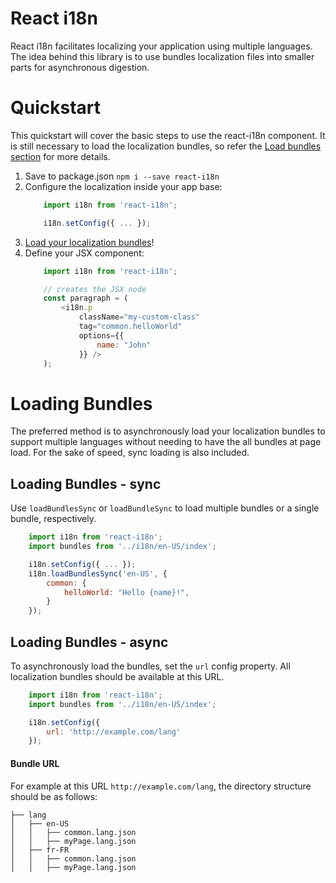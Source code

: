 React i18n
==============================

React i18n facilitates localizing your application using multiple languages. The idea behind this library is to use bundles localization files into smaller parts for asynchronous digestion.

# Quickstart

This quickstart will cover the basic steps to use the react-i18n component. It is still necessary to load the localization bundles, so refer the [Load bundles section](#loading-bundles) for more details.

1. Save to package.json
    `npm i --save react-i18n`
2. Configure the localization inside your app base:
    ```js
        import i18n from 'react-i18n';

        i18n.setConfig({ ... });
    ```
3. [Load your localization bundles](#loading-bundles)!
4. Define your JSX component:
    ```js
        import i18n from 'react-i18n';

        // creates the JSX node
        const paragraph = (
            <i18n.p
                className="my-custom-class"
                tag="common.helloWorld"
                options={{
                    name: "John"
                }} />
        );
    ```

# Loading Bundles

The preferred method is to asynchronously load your localization bundles to support multiple languages without needing to have the all bundles at page load. For the sake of speed, sync loading is also included.

## Loading Bundles - sync

Use `loadBundlesSync` or `loadBundleSync` to load multiple bundles or a single bundle, respectively.

```js
    import i18n from 'react-i18n';
    import bundles from '../i18n/en-US/index';

    i18n.setConfig({ ... });
    i18n.loadBundlesSync('en-US', {
        common: {
            helloWorld: "Hello {name}!",
        }
    });
```

## Loading Bundles - async

To asynchronously load the bundles, set the `url` config property. All localization bundles should be available at this URL.

```js
    import i18n from 'react-i18n';
    import bundles from '../i18n/en-US/index';

    i18n.setConfig({
        url: 'http://example.com/lang'
    });
```

#### Bundle URL

For example at this URL `http://example.com/lang`, the directory structure should be as follows:

```
├── lang
│   ├── en-US
│   │   ├── common.lang.json
│   │   ├── myPage.lang.json
│   ├── fr-FR
│   │   ├── common.lang.json
│   │   ├── myPage.lang.json
```

